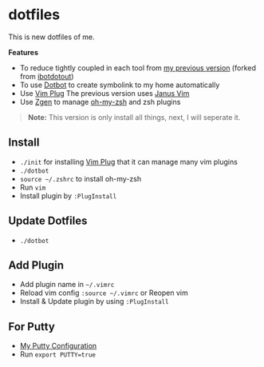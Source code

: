 # dotfiles
This is new dotfiles of me.

**Features**
- To reduce tightly coupled in each tool from [my previous version](https://github.com/mildronize/dotfiles-legacy) (forked from [ibotdotout](https://github.com/ibotdotout/dotfiles))
- To use [Dotbot](https://github.com/anishathalye/dotbot/) to create symbolink to my home automatically
- Use [Vim Plug]
The previous version uses [Janus Vim](https://github.com/carlhuda/janus)
- Use [Zgen](https://github.com/tarjoilija/zgen) to manage [oh-my-zsh](https://github.com/robbyrussell/oh-my-zsh) and zsh plugins

> **Note:** This version is only install all things, next, I will seperate it.

## Install
- `./init` for installing [Vim Plug] that it can manage many vim plugins
- `./dotbot`
- `source ~/.zshrc` to install oh-my-zsh
- Run `vim`
- Install plugin by `:PlugInstall`

## Update Dotfiles
- `./dotbot`

## Add Plugin
- Add plugin name in `~/.vimrc`
- Reload vim config `:source ~/.vimrc` or Reopen vim
- Install & Update plugin by using `:PlugInstall`

## For Putty
- [My Putty Configuration](https://gist.githubusercontent.com/mildronize/3ffffa30b98ddaa7d942/raw/13126c182b15289d44b352d17e0ad27d086650da/mildronize-putty-sessions.reg)
- Run `export PUTTY=true`

[Vim Plug]: https://github.com/junegunn/vim-plug.git

